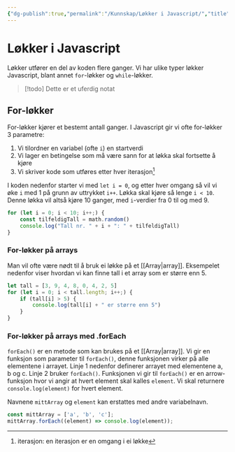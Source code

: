 ```yaml
---
{"dg-publish":true,"permalink":"/Kunnskap/Løkker i Javascript/","title":"Løkker i Javascript","tags":["javascript","it1"]}
---
```



# Løkker i Javascript
Løkker utfører en del av koden flere ganger. Vi har ulike typer løkker Javascript, blant annet `for`-løkker og `while`-løkker.

>[!todo] Dette er et uferdig notat
## For-løkker
For-løkker kjører et bestemt antall ganger. I Javascript gir vi ofte for-løkker 3 parametre:

1. Vi tilordner en variabel (ofte `i`) en startverdi
2. Vi lager en betingelse som må være sann for at løkka skal fortsette å kjøre
3. Vi skriver kode som utføres etter hver iterasjon[^1]

I koden nedenfor starter vi med `let i = 0`, og etter hver omgang så vil vi øke `i` med 1 på grunn av uttrykket `i++`. Løkka skal kjøre så lenge `i < 10`. Denne løkka vil altså kjøre 10 ganger, med `i`-verdier fra 0 til og med 9.

```js
for (let i = 0; i < 10; i++;) {
	const tilfeldigTall = math.random()
	console.log("Tall nr. " + i + ": " + tilfeldigTall)
}
```

### For-løkker på arrays
Man vil ofte være nødt til å bruk ei løkke på et [[Array\|array]]. Eksempelet nedenfor viser hvordan vi kan finne tall i et array som er større enn 5. 

```js
let tall = [3, 9, 4, 8, 0, 4, 2, 5]
for (let i = 0; i < tall.length; i++;) {
	if (tall[i] > 5) {
		console.log(tall[i] + " er større enn 5")
	}
}
```

### For-løkker på arrays med .forEach
`forEach()` er en metode som kan brukes på et [[Array\|array]]. Vi gir en funksjon som parameter til `forEach()`, denne funksjonen virker på alle elementene i arrayet. Linje 1 nedenfor definerer arrayet med elementene a, b og c. Linje 2 bruker `forEach()`. Funksjonen vi gir til `forEach()` er en arrow-funksjon hvor vi angir at hvert element skal kalles `element`. Vi skal returnere `console.log(element)` for hvert element.

Navnene `mittArray` og `element` kan erstattes med andre variabelnavn.

```js
const mittArray = ['a', 'b', 'c'];
mittArray.forEach((element) => console.log(element));
```

[^1]: iterasjon: en iterasjon er en omgang i ei løkke